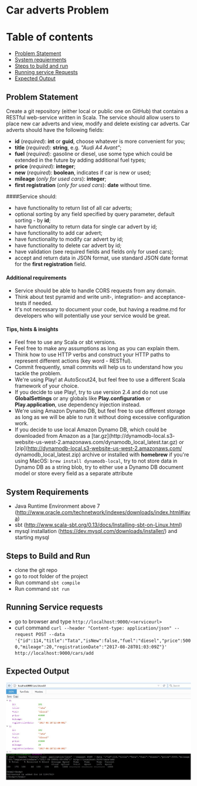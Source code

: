 # Car adverts Problem 

Table of contents
=================

  * [Problem Statement ](#problem-statement)
  * [System requierments](#system-requierments)
  * [Steps to build and run](#steps-to-build)
  * [Running service Requests](#running-service-requests)
  * [Expected Output](#expected-output)
  


## Problem Statement 
Create a git repository (either local or public one on GitHub) that contains a RESTful web-service written in Scala. The service should
allow users to place new car adverts and view, modify and delete existing car adverts.
Car adverts should have the following fields:
* **id** (_required_): **int** or **guid**, choose whatever is more
convenient for you;
* **title** (_required_): **string**, e.g. _"Audi A4 Avant"_;
* **fuel** (_required_): gasoline or diesel, use some type which
could be extended in the future by adding additional fuel types;
* **price** (_required_): **integer**;
* **new** (_required_): **boolean**, indicates if car is new or
used;
* **mileage** (_only for used cars_): **integer**;
* **first registration** (_only for used cars_): **date** without
time.

####Service should:
* have functionality to return list of all car adverts;
* optional sorting by any field specified by query parameter,
default sorting - by **id**;
* have functionality to return data for single car advert by id;
* have functionality to add car advert;
* have functionality to modify car advert by id;
* have functionality to delete car advert by id;
* have validation (see required fields and fields only for used
cars);
* accept and return data in JSON format, use standard JSON date
format for the **first registration** field.
#### Additional requirements
* Service should be able to handle CORS requests from any domain.
* Think about test pyramid and write unit-, integration- and
acceptance-tests if needed.
* It's not necessary to document your code, but having a readme.md
for developers who will potentially use your service would be great.
#### Tips, hints & insights
* Feel free to use any Scala or sbt versions.
* Feel free to make any assumptions as long as you can explain them.
* Think how to use HTTP verbs and construct your HTTP paths to
represent different actions (key word - RESTful).
* Commit frequently, small commits will help us to understand how
you tackle the problem.
* We're using Play! at AutoScout24, but feel free to use a different
Scala framework of your choice.
* If you decide to use Play!, try to use version 2.4 and do not
use **GlobalSettings** or any globals like **Play.configuration** or
**Play.application**, use dependency injection instead.
* We're using Amazon Dynamo DB, but feel free to use different
storage as long as we will be able to run it without doing excessive
configuration work.
* If you decide to use local Amazon Dynamo DB, which could be
downloaded from Amazon as a [tar.gz](http://dynamodb-local.s3-
website-us-west-2.amazonaws.com/dynamodb_local_latest.tar.gz) or
[zip](http://dynamodb-local.s3-website-us-west-2.amazonaws.com/
dynamodb_local_latest.zip) archive or installed with **homebrew** if
you're using MacOS: ```brew install dynamodb-local```, try to not
store data in Dynamo DB as a string blob, try to either use a Dynamo
DB document model or store every field as a separate attribute

## System Requirements 
 * Java Runtime Environment above 7 (http://www.oracle.com/technetwork/indexes/downloads/index.html#java)
 * sbt (http://www.scala-sbt.org/0.13/docs/Installing-sbt-on-Linux.html)
 * mysql installation (https://dev.mysql.com/downloads/installer/) and starting mysql

## Steps to Build and Run
 * clone the git repo 
 * go to root folder of the project 
 * Run command `sbt compile`
 * Run command `sbt run`

## Running Service requests
 * go to browser and type `http://localhost:9000/<serviceurl>`
 * curl command `curl --header "Content-type: application/json" --request POST --data '{"id":114,"title":"Tata","isNew":false,"fuel":"diesel","price":5000,"mileage":20,"registrationDate":"2017-08-28T01:03:09Z"}' http://localhost:9000/cars/add`

## Expected Output 
![Result1](get_request.JPG)
![Result2](post_request.JPG)
